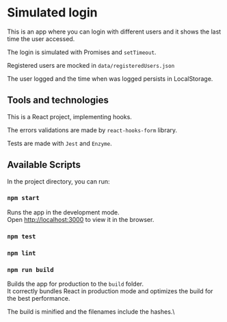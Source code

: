 # Simulated login

This is an app where you can login with different users and it shows the last time the user accessed.

The login is simulated with Promises and `setTimeout`.

Registered users are mocked in `data/registeredUsers.json`

The user logged and the time when was logged persists in LocalStorage.

## Tools and technologies

This is a React project, implementing hooks.

The errors validations are made by `react-hooks-form` library.

Tests are made with `Jest` and `Enzyme`.

## Available Scripts

In the project directory, you can run:

### `npm start`

Runs the app in the development mode.\
Open [http://localhost:3000](http://localhost:3000) to view it in the browser.


### `npm test`

### `npm lint`

### `npm run build`

Builds the app for production to the `build` folder.\
It correctly bundles React in production mode and optimizes the build for the best performance.

The build is minified and the filenames include the hashes.\


